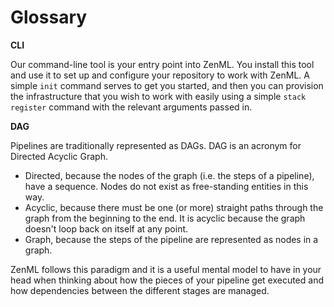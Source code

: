 # Glossary

**CLI**

Our command-line tool is your entry point into ZenML. You install this tool and use it to set up and configure your repository to work with ZenML. A simple `init` command serves to get you started, and then you can provision the infrastructure that you wish to work with easily using a simple `stack register` command with the relevant arguments passed in.

**DAG**

Pipelines are traditionally represented as DAGs. DAG is an acronym for Directed Acyclic Graph.

* Directed, because the nodes of the graph (i.e. the steps of a pipeline), have a sequence. Nodes do not exist as free-standing entities in this way.
* Acyclic, because there must be one (or more) straight paths through the graph from the beginning to the end. It is acyclic because the graph doesn't loop back on itself at any point.
* Graph, because the steps of the pipeline are represented as nodes in a graph.

ZenML follows this paradigm and it is a useful mental model to have in your head when thinking about how the pieces of your pipeline get executed and how dependencies between the different stages are managed.

